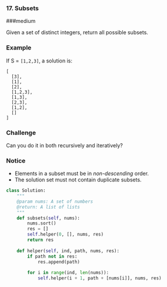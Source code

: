 ### 17. Subsets

###medium

Given a set of distinct integers, return all possible subsets.

### Example

If S = `[1,2,3]`, a solution is:

```
[
  [3],
  [1],
  [2],
  [1,2,3],
  [1,3],
  [2,3],
  [1,2],
  []
]
```

### Challenge

Can you do it in both recursively and iteratively?

### Notice

- Elements in a subset must be in *non-descending* order.
- The solution set must not contain duplicate subsets.

```python
class Solution:
    """
    @param nums: A set of numbers
    @return: A list of lists
    """
    def subsets(self, nums):
        nums.sort()
        res = []
        self.helper(0, [], nums, res)
        return res
    
    def helper(self, ind, path, nums, res):
        if path not in res:
            res.append(path)
        
        for i in range(ind, len(nums)):
            self.helper(i + 1, path + [nums[i]], nums, res)

```

